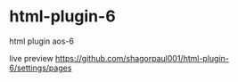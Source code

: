 # html-plugin-6
html plugin aos-6

live preview
https://github.com/shagorpaul001/html-plugin-6/settings/pages
